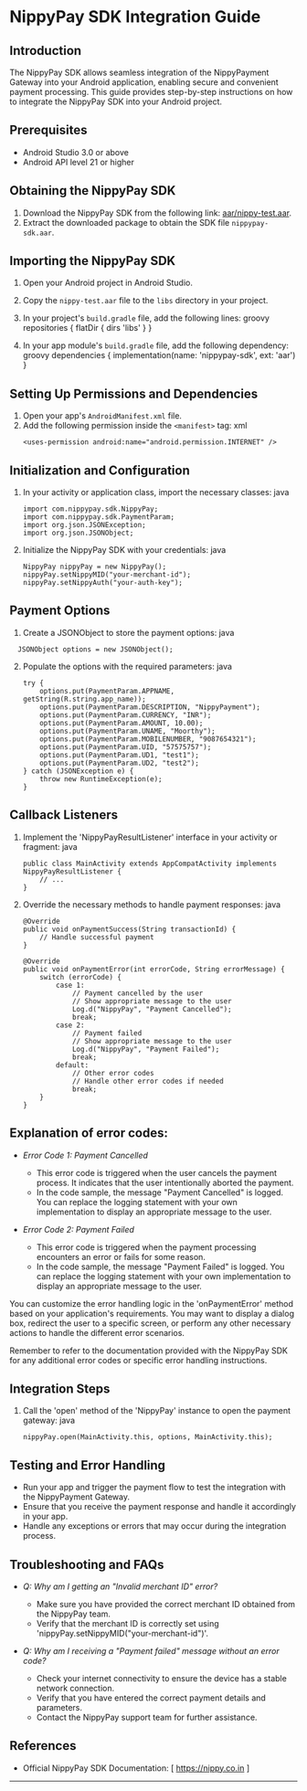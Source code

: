 # NippyPay SDK Integration Guide

## Introduction
The NippyPay SDK allows seamless integration of the NippyPayment Gateway into your Android application, enabling secure and convenient payment processing. This guide provides step-by-step instructions on how to integrate the NippyPay SDK into your Android project.

## Prerequisites
- Android Studio 3.0 or above
- Android API level 21 or higher

## Obtaining the NippyPay SDK
1. Download the NippyPay SDK from the following link: [aar/nippy-test.aar](https://github.com/BreakingIdeas/nippy/blob/f922956b982fb863a600871b20ebb99f947a8831/aar/nippy-test.aar).
2. Extract the downloaded package to obtain the SDK file `nippypay-sdk.aar`.

## Importing the NippyPay SDK
1. Open your Android project in Android Studio.
2. Copy the `nippy-test.aar` file to the `libs` directory in your project.
3. In your project's `build.gradle` file, add the following lines:
   groovy
   repositories {
       flatDir {
           dirs 'libs'
       }
   }
   
4. In your app module's `build.gradle` file, add the following dependency:
   groovy
   dependencies {
       implementation(name: 'nippypay-sdk', ext: 'aar')
   }
   

## Setting Up Permissions and Dependencies
1. Open your app's `AndroidManifest.xml` file.
2. Add the following permission inside the `<manifest>` tag:
   xml
   ```
   <uses-permission android:name="android.permission.INTERNET" />
   ```
   

## Initialization and Configuration
1. In your activity or application class, import the necessary classes:
   java
   ```
   import com.nippypay.sdk.NippyPay;
   import com.nippypay.sdk.PaymentParam;
   import org.json.JSONException;
   import org.json.JSONObject;
   ```
2. Initialize the NippyPay SDK with your credentials:
   java
   ```
   NippyPay nippyPay = new NippyPay();
   nippyPay.setNippyMID("your-merchant-id");
   nippyPay.setNippyAuth("your-auth-key");
   ```
   

## Payment Options
1. Create a JSONObject to store the payment options:
   java
  ```
    JSONObject options = new JSONObject();
   ```
   
2. Populate the options with the required parameters:
   java
   ```
   try {
       options.put(PaymentParam.APPNAME, getString(R.string.app_name));
       options.put(PaymentParam.DESCRIPTION, "NippyPayment");
       options.put(PaymentParam.CURRENCY, "INR");
       options.put(PaymentParam.AMOUNT, 10.00);
       options.put(PaymentParam.UNAME, "Moorthy");
       options.put(PaymentParam.MOBILENUMBER, "9087654321");
       options.put(PaymentParam.UID, "57575757");
       options.put(PaymentParam.UD1, "test1");
       options.put(PaymentParam.UD2, "test2");
   } catch (JSONException e) {
       throw new RuntimeException(e);
   }
   ```
   

## Callback Listeners
1. Implement the 'NippyPayResultListener' interface in your activity or fragment:
   java
   ```
   public class MainActivity extends AppCompatActivity implements NippyPayResultListener {
       // ...
   }
   ```
   
2. Override the necessary methods to handle payment responses:
   java
   ```
   @Override
   public void onPaymentSuccess(String transactionId) {
       // Handle successful payment
   }

   @Override
   public void onPaymentError(int errorCode, String errorMessage) {
       switch (errorCode) {
           case 1:
               // Payment cancelled by the user
               // Show appropriate message to the user
               Log.d("NippyPay", "Payment Cancelled");
               break;
           case 2:
               // Payment failed
               // Show appropriate message to the user
               Log.d("NippyPay", "Payment Failed");
               break;
           default:
               // Other error codes
               // Handle other error codes if needed
               break;
       }
   }
   ```
## Explanation of error codes:

- *Error Code 1: Payment Cancelled*
  - This error code is triggered when the user cancels the payment process. It indicates that the user intentionally aborted the payment.
  - In the code sample, the message "Payment Cancelled" is logged. You can replace the logging statement with your own implementation to display an appropriate message to the user.

- *Error Code 2: Payment Failed*
  - This error code is triggered when the payment processing encounters an error or fails for some reason.
  - In the code sample, the message "Payment Failed" is logged. You can replace the logging statement with your own implementation to display an appropriate message to the user.

You can customize the error handling logic in the 'onPaymentError' method based on your application's requirements. You may want to display a dialog box, redirect the user to a specific screen, or perform any other necessary actions to handle the different error scenarios.

Remember to refer to the documentation provided with the NippyPay SDK for any additional error codes or specific error handling instructions.

## Integration Steps
1. Call the 'open' method of the 'NippyPay' instance to open the payment gateway:
   java
   ```
   nippyPay.open(MainActivity.this, options, MainActivity.this);
   ```

## Testing and Error Handling
- Run your app and trigger the payment flow to test the integration with the NippyPayment Gateway.
- Ensure that you receive the payment response and handle it accordingly in your app.
- Handle any exceptions or errors that may occur during the integration process.

## Troubleshooting and FAQs
- *Q: Why am I getting an "Invalid merchant ID" error?*
  - Make sure you have provided the correct merchant ID obtained from the NippyPay team.
  - Verify that the merchant ID is correctly set using 'nippyPay.setNippyMID("your-merchant-id")'.

- *Q: Why am I receiving a "Payment failed" message without an error code?*
  - Check your internet connectivity to ensure the device has a stable network connection.
  - Verify that you have entered the correct payment details and parameters.
  - Contact the NippyPay support team for further assistance.

## References
- Official NippyPay SDK Documentation: [
https://nippy.co.in ]
---
